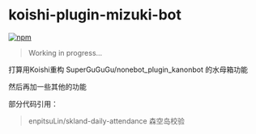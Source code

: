 # koishi-plugin-mizuki-bot

[![npm](https://img.shields.io/npm/v/koishi-plugin-mizuki-bot?style=flat-square)](https://www.npmjs.com/package/koishi-plugin-mizuki-bot)

> Working in progress...


打算用Koishi重构 SuperGuGuGu/nonebot_plugin_kanonbot 的水母箱功能

然后再加一些其他的功能


部分代码引用：

> enpitsuLin/skland-daily-attendance 森空岛校验
